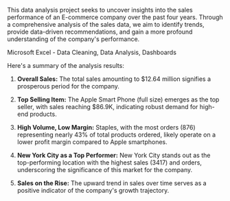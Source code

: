 This data analysis project seeks to uncover insights into the sales performance of an E-commerce company over the past four years. Through a comprehensive analysis of the sales data, we aim to identify trends, provide data-driven recommendations, and gain a more profound understanding of the company's performance.

Microsoft Excel - Data Cleaning, Data Analysis, Dashboards

Here's a summary of the analysis results:

1. **Overall Sales:** The total sales amounting to $12.64 million signifies a prosperous period for the company.

2. **Top Selling Item:** The Apple Smart Phone (full size) emerges as the top seller, with sales reaching $86.9K, indicating robust demand for high-end products.

3. **High Volume, Low Margin:** Staples, with the most orders (876) representing nearly 43% of total products ordered, likely operate on a lower profit margin compared to Apple smartphones.

4. **New York City as a Top Performer:** New York City stands out as the top-performing location with the highest sales (3417) and orders, underscoring the significance of this market for the company.

5. **Sales on the Rise:** The upward trend in sales over time serves as a positive indicator of the company's growth trajectory.
